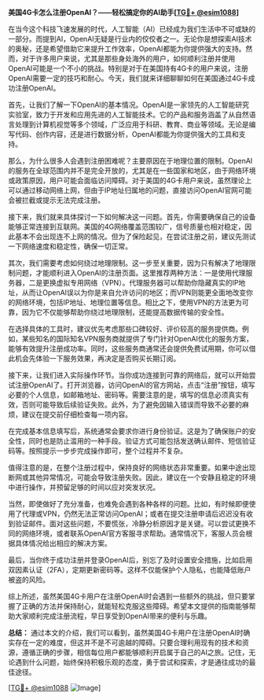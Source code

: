 **美国4G卡怎么注册OpenAI？——轻松搞定你的AI助手[[TG💪+ @esim1088](https://t.me/s/esim1088)]**

在当今这个科技飞速发展的时代，人工智能（AI）已经成为我们生活中不可或缺的一部分。而提到AI，OpenAI无疑是行业内的佼佼者之一。无论你是想探索AI技术的奥秘，还是希望借助它来提升工作效率，OpenAI都能为你提供强大的支持。然而，对于许多用户来说，尤其是那些身处海外的用户，如何顺利注册并使用OpenAI可能是一个不小的挑战。特别是对于在美国持有4G卡的用户来说，注册OpenAI需要一定的技巧和耐心。今天，我们就来详细聊聊如何在美国通过4G卡成功注册OpenAI。

首先，让我们了解一下OpenAI的基本情况。OpenAI是一家领先的人工智能研究实验室，致力于开发和应用先进的人工智能技术。它的产品和服务涵盖了从自然语言处理到计算机视觉等多个领域，广泛应用于科研、教育、商业等领域。无论是编写代码、创作内容，还是进行数据分析，OpenAI都能为你提供强大的工具和支持。

那么，为什么很多人会遇到注册困难呢？主要原因在于地理位置的限制。OpenAI的服务在全球范围内并不是完全开放的，尤其是在一些国家和地区，由于网络环境或政策原因，用户可能会面临访问障碍。对于美国的4G卡用户来说，虽然理论上可以通过移动网络上网，但由于IP地址归属地的问题，直接访问OpenAI官网可能会被拦截或提示无法完成注册。

接下来，我们就来具体探讨一下如何解决这一问题。首先，你需要确保自己的设备能够正常连接到互联网。美国的4G网络覆盖范围较广，信号质量也相对稳定，因此基本不会出现连不上网的情况。但为了保险起见，在尝试注册之前，建议先测试一下网络速度和稳定性，确保一切正常。

其次，我们需要考虑如何绕过地理限制。这一步至关重要，因为只有解决了地理限制问题，才能顺利进入OpenAI的注册页面。这里推荐两种方法：一是使用代理服务器，二是更换虚拟专用网络（VPN）。代理服务器可以帮助你隐藏真实的IP地址，从而让OpenAI误以为你是来自允许访问的地区；而VPN则能更全面地改变你的网络环境，包括IP地址、地理位置等信息。相比之下，使用VPN的方法更为可靠，因为它不仅能够帮助你绕过地理限制，还能提高数据传输的安全性。

在选择具体的工具时，建议优先考虑那些口碑较好、评价较高的服务提供商。例如，某些知名的国际知名VPN服务商就提供了专门针对OpenAI优化的服务方案，能够有效提升注册成功率。同时，这些服务商通常还会提供免费试用期，你可以借此机会先体验一下服务效果，再决定是否购买长期订阅。

接下来，让我们进入实际操作环节。当你成功连接到可靠的网络后，就可以开始尝试注册OpenAI了。打开浏览器，访问OpenAI的官方网站，点击“注册”按钮，填写必要的个人信息，如邮箱地址、密码等。需要注意的是，填写的信息必须真实有效，否则可能导致后续验证失败。此外，为了避免因输入错误而导致不必要的麻烦，建议在提交前仔细检查每一项内容。

在完成基本信息填写后，系统通常会要求你进行身份验证。这是为了确保账户的安全性，同时也是防止滥用的一种手段。验证方式可能包括发送确认邮件、短信验证码等。按照提示一步步完成操作即可，整个过程并不复杂。

值得注意的是，在整个注册过程中，保持良好的网络状态非常重要。如果中途出现断网或其他异常情况，可能会导致注册失败。因此，建议在一个安静且稳定的环境中进行操作，并预留足够的时间以应对突发状况。

当然，即使做好了充分准备，也难免会遇到各种各样的问题。比如，有时候即便使用了代理或VPN，仍然无法正常访问OpenAI；或者在提交注册申请后迟迟没有收到验证邮件。面对这些问题，不要慌张，冷静分析原因才是关键。可以尝试更换不同的网络环境，或者联系OpenAI官方客服寻求帮助。通常情况下，客服人员会根据具体情况给出相应的解决方案。

最后，当你终于成功注册并登录OpenAI后，别忘了及时设置安全措施，比如启用双因素认证（2FA），定期更新密码等。这样不仅能保护个人隐私，也能降低账户被盗的风险。

综上所述，虽然美国4G卡用户在注册OpenAI时会遇到一些额外的挑战，但只要掌握了正确的方法并保持耐心，就能轻松克服这些障碍。希望本文提供的指南能够帮助大家顺利完成注册流程，早日享受到OpenAI带来的便利与乐趣。

**总结：**
通过本文的介绍，我们可以看到，虽然美国4G卡用户在注册OpenAI时确实存在一定的难度，但这并不是不可逾越的障碍。只要合理利用现有的技术和资源，遵循正确的步骤，相信每位用户都能够顺利开启属于自己的AI之旅。记住，无论遇到什么问题，始终保持积极乐观的态度，勇于尝试和探索，才是通往成功的最佳途径。

[[TG💪+ @esim1088](https://t.me/s/esim1088) ![Image](https://i.postimg.cc/4NQfJmqS/Snipaste-2025-05-13-00-14-12.png)]